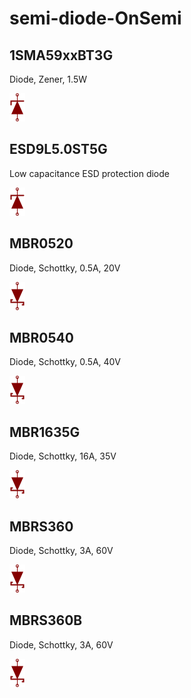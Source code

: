 # semi-diode-OnSemi

## 1SMA59xxBT3G
Diode, Zener, 1.5W

![1SMA59xxBT3G__1__1](/images/_semi__ZENER__1__1.png?raw=true) 

## ESD9L5.0ST5G
Low capacitance ESD protection diode

![ESD9L5.0ST5G__1__1](/images/_semi__ZENER__1__1.png?raw=true) 

## MBR0520
Diode, Schottky, 0.5A, 20V

![MBR0520__1__1](/images/_semi__SCHOTTKY__1__1.png?raw=true) 

## MBR0540
Diode, Schottky, 0.5A, 40V

![MBR0540__1__1](/images/_semi__SCHOTTKY__1__1.png?raw=true) 

## MBR1635G
Diode, Schottky, 16A, 35V

![MBR1635G__1__1](/images/_semi__SCHOTTKY__1__1.png?raw=true) 

## MBRS360
Diode, Schottky, 3A, 60V

![MBRS360__1__1](/images/_semi__SCHOTTKY__1__1.png?raw=true) 

## MBRS360B
Diode, Schottky, 3A, 60V

![MBRS360B__1__1](/images/_semi__SCHOTTKY__1__1.png?raw=true) 

